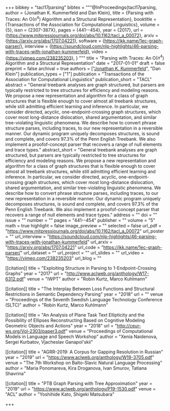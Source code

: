 +++
bibkey = "tacl17parsing"
bibtex = """@InProceedings{tacl17parsing,
  author    = {Jonathan K. Kummerfeld and Dan Klein},
  title     = {Parsing with Traces: An O($n^4$) Algorithm and a Structural Representation},
  booktitle = {Transactions of the Association for Computational Linguistics},
  volume    = {5},
  issn      = {2307-387X},
  pages     = {441--454},
  year      = {2017},
  url       = {https://www.mitpressjournals.org/doi/abs/10.1162/tacl_a_00072},
  arxiv     = {https://arxiv.org/abs/1707.04221},
  software  = {https://jkk.name/1ec-graph-parser/},
  interview = {https://soundcloud.com/nlp-highlights/46-parsing-with-traces-with-jonathan-kummerfeld},
  video     = {https://vimeo.com/238235203},
}
"""
title = "Parsing with Traces: An O($n^4$) Algorithm and a Structural Representation"
date = "2017-01-01"
draft = false
preprint = false
archival = true
authors = ["<span style='text-decoration:underline;'>Jonathan K. Kummerfeld</span>", "Dan Klein"]
publication_types = ["1"]
publication = "Transactions of the Association for Computational Linguistics"
publication_short = "TACL"
abstract = "General treebank analyses are graph structured, but parsers are typically restricted to tree structures for efficiency and modeling reasons.  We propose a new representation and algorithm for a class of graph structures that is flexible enough to cover almost all treebank structures, while still admitting efficient learning and inference. In particular, we consider directed, acyclic, one-endpoint-crossing graph structures, which cover most long-distance dislocation, shared argumentation, and similar tree-violating linguistic phenomena. We describe how to convert phrase structure parses, including traces, to our new representation in a reversible manner. Our dynamic program uniquely decomposes structures, is sound and complete, and covers 97.3% of the Penn English Treebank. We also implement a proofof-concept parser that recovers a range of null elements and trace types."
abstract_short = "General treebank analyses are graph structured, but parsers are typically restricted to tree structures for efficiency and modeling reasons.  We propose a new representation and algorithm for a class of graph structures that is flexible enough to cover almost all treebank structures, while still admitting efficient learning and inference. In particular, we consider directed, acyclic, one-endpoint-crossing graph structures, which cover most long-distance dislocation, shared argumentation, and similar tree-violating linguistic phenomena. We describe how to convert phrase structure parses, including traces, to our new representation in a reversible manner. Our dynamic program uniquely decomposes structures, is sound and complete, and covers 97.3% of the Penn English Treebank. We also implement a proofof-concept parser that recovers a range of null elements and trace types."
address = ""
doi = ""
issue = ""
number = ""
pages = "441--454"
publisher = ""
volume = "5"
math = true
highlight = false
image_preview = ""
selected = false
url_pdf = "https://www.mitpressjournals.org/doi/abs/10.1162/tacl_a_00072"
url_poster = ""
url_interview = "https://soundcloud.com/nlp-highlights/46-parsing-with-traces-with-jonathan-kummerfeld"
url_arxiv = "https://arxiv.org/abs/1707.04221"
url_code = "https://jkk.name/1ec-graph-parser/"
url_dataset = ""
url_project = ""
url_slides = ""
url_video = "https://vimeo.com/238235203"
url_blog = ""

[[citation]]
title = "Exploiting Structure in Parsing to 1-Endpoint-Crossing Graphs"
year = "2017"
url = "http://www.aclweb.org/anthology/W17-6312.pdf"
venue = "IWPT"
author = "Robin Kurtz, Marco Kuhlmann"

[[citation]]
title = "The Interplay Between Loss Functions and Structural Restrictions in Semantic Dependency Parsing"
year = "2018"
url = ""
venue = "Proceedings of the Seventh Swedish Language Technology Conference (SLTC)"
author = "Robin Kurtz, Marco Kuhlmann"

[[citation]]
title = "An Analysis of Plane Task Text Ellipticity and the Possibility of Ellipses Reconstructing Based on Cognitive Modeling Geometric Objects and Actions"
year = "2018"
url = "http://ceur-ws.org/Vol-2303/paper3.pdf"
venue = "Proceedings of Computational Models in Language and Speech Workshop"
author = "Xenia Naidenova, Sergei Kurbatov, Vjacheslav Ganapol'skii"

[[citation]]
title = "AGRR-2019: A Corpus for Gapping Resolution in Russian"
year = "2019"
url = "https://www.aclweb.org/anthology/W19-3705.pdf"
venue = "The 7th Workshop on Balto-Slavic Natural Language Processing"
author = "Maria Ponomareva, Kira Droganova, Ivan Smurov, Tatiana Shavrina"

[[citation]]
title = "PTB Graph Parsing with Tree Approximation"
year = "2019"
url = "https://www.aclweb.org/anthology/P19-1530.pdf"
venue = "ACL"
author = "Yoshihide Kato, Shigeki Matsubara"


+++